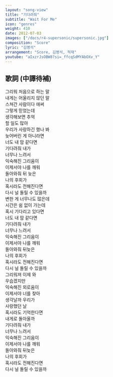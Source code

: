 ```yaml
---
layout: "song-view"
title: "기다려줘"
subtitle: "Wait For Me"
icon: "genres"
weight: 410
date: 2012-07-03
images: ["/docs/r4-supersonic/supersonic.jpg"]
composition: "Score"
lyric: "김병석"
arrangement: "Score, 김병석, 적재"
youtube: "aIxzrJsOBW8?si=_ffcqSdMYAbOXv_Y"
---
```


## 歌詞 (中譯待補)

그리워 처음으로 하는 말  
내게는 어울리지 않던 말  
스쳐간 사람이다 애써  
그렇게 믿었는데  
생각해보면 추억  
할 일도 많아  
우리가 사랑하긴 했나 봐  
늦어버린 게 아니라면  
너도 내 맘 같다면  
기다려줘 내가  
너무나 느려서  
익숙해진 그리움이  
이제서야 나를 깨워  
돌아와줘 뒤 늦은  
나의 후회가  
혹시라도 전해진다면  
다시 널 돌릴 수 있을까  
변한 게 너무나도 많은데  
시간은 쉼 없이 가는데  
혹시 기다리고 있다면  
너도 내 맘 같다면  
기다려줘 내가  
너무나 느려서  
익숙해진 그리움이  
이제서야 나를 깨워  
돌아와줘 뒤늦은  
나의 후회가  
혹시라도 전해진다면  
다시 널 돌릴 수 있을까  
그리워져 이제 와  
우습겠지만  
익숙해진 외로움이  
이제서야 너를 찾아  
생각날까 우리가  
사랑했던 날  
혹시라도 기억한다면  
내게로 돌아올까  
기다려줘 내가  
너무나 느려서  
익숙해진 그리움이  
이제서야 나를 깨워  
돌아와줘 뒤늦은  
나의 후회가  
혹시라도 전해진다면  
다시 널 돌릴 수 있을까  

